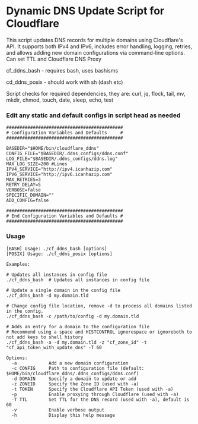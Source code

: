 # Dynamic DNS Update Script for Cloudflare

This script updates DNS records for multiple domains using Cloudflare's API. It supports both IPv4 and IPv6, includes error handling, logging, retries, and allows adding new domain configurations via command-line options. Can set TTL and Cloudflare DNS Proxy

cf_ddns_bash - requires bash, uses bashisms

cd_ddns_posix - should work with sh (dash etc)

Script checks for required dependencies, they are: curl, jq, flock, tail, mv, mkdir, chmod, touch, date, sleep, echo, test

### Edit any static and default configs in script head as needed

```
############################################
# Configuration Variables and Defaults     #
############################################

BASEDIR="$HOME/bin/cloudflare_ddns"
CONFIG_FILE="$BASEDIR/.ddns_configs/ddns.conf"
LOG_FILE="$BASEDIR/.ddns_configs/ddns.log"
MAX_LOG_SIZE=200 #Lines
IPV4_SERVICE="http://ipv4.icanhazip.com"
IPV6_SERVICE="http://ipv6.icanhazip.com"
MAX_RETRIES=3
RETRY_DELAY=5
VERBOSE=false
SPECIFIC_DOMAIN=""
ADD_CONFIG=false

############################################
# End Configuration Variables and Defaults #
############################################
```

### Usage

```
[BASH] Usage: ./cf_ddns_bash [options]
[POSIX] Usage: ./cf_ddns_posix [options]

Examples:

# Updates all instances in config file
./cf_ddns_bash  # Updates all instances in config file

# Update a single domain in the config file
./cf_ddns_bash -d my.domain.tld

# Change config file location, remove -d to process all domains listed in the config.  
./cf_ddns_bash -c /path/to/config -d my.domain.tld

# Adds an entry for a domain to the configuration file
# Recommend using a space and HISTCONTROL ignorespace or ignoreboth to not add keys to shell history
./cf_ddns_bash -a -d my.domain.tld -z "cf_zone_id" -t "cf_api_token_with_update_dns" -T 60 

Options:
  -a            Add a new domain configuration
  -c CONFIG     Path to configuration file (default: $HOME/bin/cloudflare_ddns/.ddns_configs/ddns.conf)
  -d DOMAIN     Specify a domain to update or add
  -z ZONEID     Specify the Zone ID (used with -a)
  -t TOKEN      Specify the Cloudflare API Token (used with -a)
  -p            Enable proxying through Cloudflare (used with -a)
  -T TTL        Set TTL for the DNS record (used with -a), default is 60
  -v            Enable verbose output
  -h            Display this help message
```